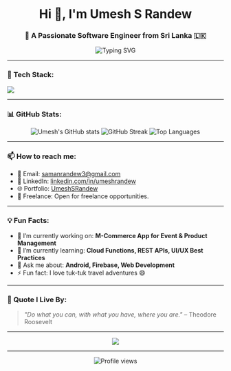 <h1 align="center">Hi 👋, I'm Umesh S Randew</h1>
<h3 align="center">🚀 A Passionate Software Engineer from Sri Lanka 🇱🇰</h3>

<p align="center">
  <img src="https://readme-typing-svg.herokuapp.com?font=Fira+Code&weight=500&pause=1000&center=true&width=435&lines=Full+Stack+Software+Engineer;Android+%7C+Web+Developer;Firebase+%7C+M-Commerce+%7C+App+Builder;Let's+Build+Something+Great+Together!" alt="Typing SVG" />
</p>

---

### 🧰 Tech Stack:
<p align="left">
  <img src="https://skillicons.dev/icons?i=java,kotlin,androidstudio,flutter,html,css,js,react,firebase,mysql,sqlite,php,figma,git,github" />
</p>

---

### 📊 GitHub Stats:
<p align="center">
  <img src="https://github-readme-stats.vercel.app/api?username=UmeshSRandew&show_icons=true&theme=tokyonight" alt="Umesh's GitHub stats" />
  <img src="https://github-readme-streak-stats.herokuapp.com/?user=UmeshSRandew&theme=tokyonight" alt="GitHub Streak" />
  <img src="https://github-readme-stats.vercel.app/api/top-langs/?username=UmeshSRandew&layout=compact&theme=tokyonight" alt="Top Languages" />
</p>

---

### 📫 How to reach me:
- 📧 Email: [samanrandew3@gmail.com](mailto:samanrandew3@gmail.com)
- 🔗 LinkedIn: [linkedin.com/in/umeshrandew](https://www.linkedin.com/in/umesh-saman-randew-616625238?utm_source=share&utm_campaign=share_via&utm_content=profile&utm_medium=android_app)
- 🌐 Portfolio: [UmeshSRandew](https://umeshsrandew.github.io/UmeshSrandew-Portfolio/)
- 💼 Freelance: Open for freelance opportunities.

---

### 💡 Fun Facts:
- 🔭 I’m currently working on: **M-Commerce App for Event & Product Management**
- 🌱 I’m currently learning: **Cloud Functions, REST APIs, UI/UX Best Practices**
- 💬 Ask me about: **Android, Firebase, Web Development**
- ⚡ Fun fact: I love tuk-tuk travel adventures 😄

---

### 🧠 Quote I Live By:
> *"Do what you can, with what you have, where you are."* – Theodore Roosevelt

---

<p align="center">
  <img src="https://github-profile-trophy.vercel.app/?username=UmeshSRandew&theme=onedark" />
</p>

---

<p align="center">
  <img src="https://komarev.com/ghpvc/?username=UmeshSRandew&label=Profile+Views&color=brightgreen" alt="Profile views" />
</p>
